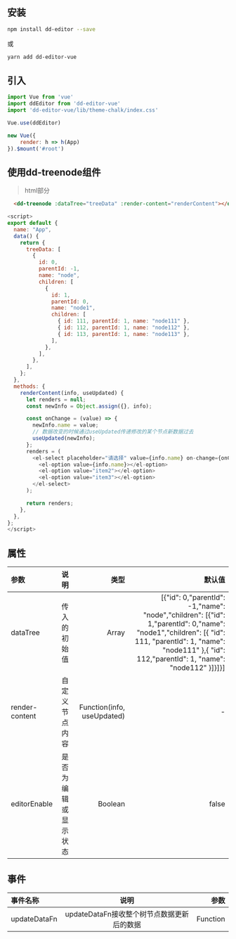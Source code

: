 ## 安装

```bash
npm install dd-editor --save
```
或
```bash
yarn add dd-editor-vue
```


## 引入
```js
import Vue from 'vue'
import ddEditor from 'dd-editor-vue'
import 'dd-editor-vue/lib/theme-chalk/index.css'

Vue.use(ddEditor)

new Vue({
    render: h => h(App)
}).$mount('#root')
```

## 使用dd-treenode组件
> html部分
```html
  <dd-treenode :dataTree="treeData" :render-content="renderContent"></dd-treenode>
```

```js
<script>
export default {
  name: "App",
  data() {
    return {
      treeData: [
        {
          id: 0,
          parentId: -1,
          name: "node",
          children: [
            {
              id: 1,
              parentId: 0,
              name: "node1",
              children: [
                { id: 111, parentId: 1, name: "node111" },
                { id: 112, parentId: 1, name: "node112" },
                { id: 113, parentId: 1, name: "node113" },
              ],
            },
          ],
        },
      ],
    };
  },
  methods: {
    renderContent(info, useUpdated) {
      let renders = null;
      const newInfo = Object.assign({}, info);

      const onChange = (value) => {
        newInfo.name = value;
        // 数据改变的时候通过useUpdated传递修改的某个节点新数据过去
        useUpdated(newInfo);
      };
      renders = (
        <el-select placeholder="请选择" value={info.name} on-change={onChange}>
          <el-option value={info.name}></el-option>
          <el-option value="item2"></el-option>
          <el-option value="item3"></el-option>
        </el-select>
      );

      return renders;
    },
  },
};
</script>

```

## 属性
参数 | 说明 | 类型  | 默认值
:----------- | :-----------: | -----------: | -----------:
dataTree          | 传入的初始值       | Array            | [{"id": 0,"parentId": -1,"name": "node","children": [{"id": 1,"parentId": 0,"name": "node1","children": [{ "id": 111, "parentId": 1, "name": "node111" },{ "id": 112,"parentId": 1, "name": "node112" }]}]}]
render-content     | 自定义节点内容                  | Function(info, useUpdated)         | -
editorEnable  | 是否为编辑或显示状态   		 | Boolean          | false

## 事件
事件名称 | 说明 | 参数
:----------- | :-----------: | -----------:
updateDataFn         | updateDataFn接收整个树节点数据更新后的数据       | Function 
